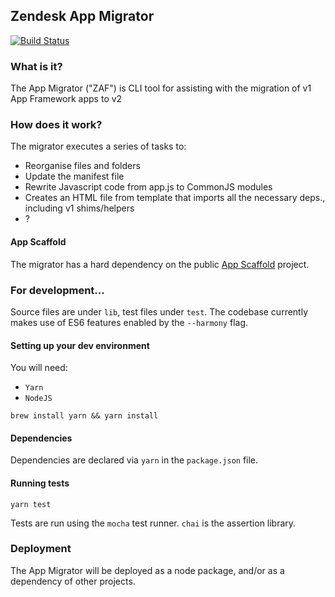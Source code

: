 ## Zendesk App Migrator

[![Build Status](https://travis-ci.com/zendesk/zendesk_app_migrator.svg?token=NrEwEcTp68fyVJNwBJNv&branch=master)](https://travis-ci.com/zendesk/zendesk_app_migrator)

### What is it?

The App Migrator ("ZAF") is CLI tool for assisting with the migration of v1 App Framework apps to v2

### How does it work?

The migrator executes a series of tasks to:
- Reorganise files and folders
- Update the manifest file
- Rewrite Javascript code from app.js to CommonJS modules
- Creates an HTML file from template that imports all the necessary deps., including v1 shims/helpers
- ?

#### App Scaffold

The migrator has a hard dependency on the public [App Scaffold](https://github.com/zendesk/app_scaffold) project.

### For development...

Source files are under `lib`, test files under `test`.  The codebase currently makes use of ES6 features enabled by the `--harmony` flag.

#### Setting up your dev environment

You will need:

* `Yarn`
* `NodeJS`

`brew install yarn && yarn install`

#### Dependencies

Dependencies are declared via `yarn` in the `package.json` file.

#### Running tests

`yarn test`

Tests are run using the `mocha` test runner.  `chai` is the assertion library.

### Deployment

The App Migrator will be deployed as a node package, and/or as a dependency of other projects.
